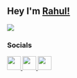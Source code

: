 
## Hey I'm [Rahul!](https://github.com/rahulpandey70) 

<img src="https://github-readme-stats-git-masterrstaa-rickstaa.vercel.app/api?username=rahulpandey70&show_icons=true&theme=radical" />

### Socials

<div align="left">
  <a href="https://www.github.com/rahulpandey70" target="_blank" rel="noreferrer">
    <img src="https://raw.githubusercontent.com/danielcranney/readme-generator/main/public/icons/socials/github-dark.svg" width="32" height="32" />
  </a> 
  <a href="http://www.instagram.com/_imrahulpandey/" target="_blank" rel="noreferrer">
    <img src="https://raw.githubusercontent.com/danielcranney/readme-generator/main/public/icons/socials/instagram.svg" width="32" height="32" />
  </a> 
  <a href="https://www.twitter.com/rahulpandey5342" target="_blank" rel="noreferrer">
    <img src="https://raw.githubusercontent.com/danielcranney/readme-generator/main/public/icons/socials/twitter.svg" width="32" height="32" />
  </a>
</div>
